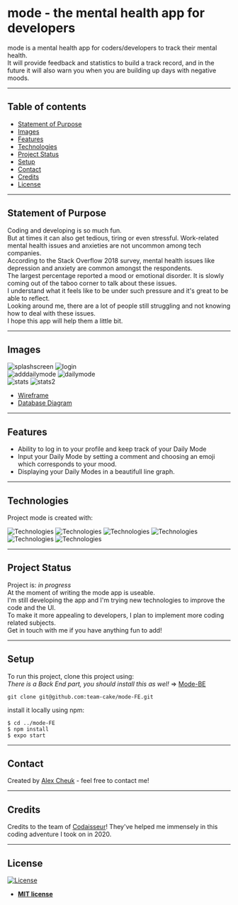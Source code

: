 # mode - the mental health app for developers

mode is a mental health app for coders/developers to track their mental health.  
It will provide feedback and statistics to build a track record, and in the future it will also warn you when you are building up days with negative moods.

---

## Table of contents

- [Statement of Purpose](#statement-of-purpose)
- [Images](#images)
- [Features](#features)
- [Technologies](#technologies)
- [Project Status](#project-status)
- [Setup](#setup)
- [Contact](#contact)
- [Credits](#credits)
- [License](#license)

---

## Statement of Purpose

Coding and developing is so much fun.  
But at times it can also get tedious, tiring or even stressful. Work-related mental health issues and anxieties are not uncommon among tech companies.  
According to the Stack Overflow 2018 survey, mental health issues like depression and anxiety are common amongst the respondents.  
The largest percentage reported a mood or emotional disorder. It is slowly coming out of the taboo corner to talk about these issues.  
I understand what it feels like to be under such pressure and it's great to be able to reflect.  
Looking around me, there are a lot of people still struggling and not knowing how to deal with these issues.  
I hope this app will help them a little bit.

---

## Images

![splashscreen](https://github.com/team-cake/mode-FE/blob/development/app/assets/gif/splashscreen.gif)
![login](https://github.com/team-cake/mode-FE/blob/development/app/assets/gif/login.gif)  
![adddailymode](https://github.com/team-cake/mode-FE/blob/development/app/assets/gif/addDailyMode.gif)
![dailymode](https://github.com/team-cake/mode-FE/blob/development/app/assets/gif/dailymode.gif)  
![stats](https://github.com/team-cake/mode-FE/blob/development/app/assets/gif/stats.gif)
![stats2](https://github.com/team-cake/mode-FE/blob/development/app/assets/gif/stats2.gif)

- [Wireframe](https://wireframepro.mockflow.com/view/mode-wireframe)
- [Database Diagram](https://dbdiagram.io/d/5f565e6e88d052352cb646a1)

---

## Features

- Ability to log in to your profile and keep track of your Daily Mode
- Input your Daily Mode by setting a comment and choosing an emoji which corresponds to your mood.
- Displaying your Daily Modes in a beautifull line graph.

---

## Technologies

Project mode is created with:

![Technologies](https://img.shields.io/badge/react%20native-38.0.2-red) ![Technologies](https://img.shields.io/badge/expo-38.0.8-yellow) ![Technologies](https://img.shields.io/badge/axios-0.20.0-brightgreen) ![Technologies](https://img.shields.io/badge/redux-4.0.5-orange) ![Technologies](https://img.shields.io/badge/redux-4.0.5-orange) ![Technologies](https://img.shields.io/badge/moment-2.27.0-yellowgreen)

---

## Project Status

Project is: _in progress_  
At the moment of writing the mode app is useable.  
I'm still developing the app and I'm trying new technologies to improve the code and the UI.  
To make it more appealing to developers, I plan to implement more coding related subjects.  
Get in touch with me if you have anything fun to add!

---

## Setup

To run this project, clone this project using:  
_There is a Back End part, you should install this as wel!_ => [Mode-BE](https://github.com/team-cake/mode-BE)

```
git clone git@github.com:team-cake/mode-FE.git
```

install it locally using npm:

```
$ cd ../mode-FE
$ npm install
$ expo start
```

---

## Contact

Created by [Alex Cheuk](https://www.linkedin.com/in/alex-cheuk/) - feel free to contact me!

---

## Credits

Credits to the team of [Codaisseur](https://www.codaisseur.com/)!
They've helped me immensely in this coding adventure I took on in 2020.

---

## License

[![License](https://img.shields.io/badge/license-mit-brightgreen)](http://badges.mit-license.org)

- **[MIT license](http://opensource.org/licenses/mit-license.php)**
